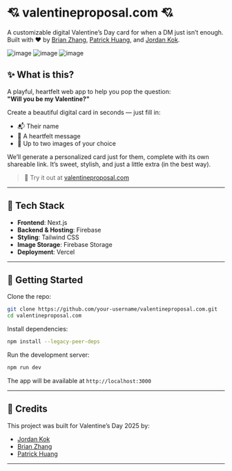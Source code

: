 # 💘 valentineproposal.com 💘

A customizable digital Valentine’s Day card for when a DM just isn’t enough.  
Built with ❤️ by [Brian Zhang](https://github.com/brianzhangdev), [Patrick Huang](https://github.com/patrickxhuang), and [Jordan Kok](https://github.com/Ee-Hsin).

![image](https://github.com/user-attachments/assets/ee02e6c3-a26f-43c2-9206-b10bb521619c)
![image](https://github.com/user-attachments/assets/2e1dd4e7-bad2-474b-9a0c-3c3edccc5e00)
![image](https://github.com/user-attachments/assets/33c5baf5-c33c-4212-b307-345a97393868)


## ✨ What is this?

A playful, heartfelt web app to help you pop the question:  
**"Will you be my Valentine?"**

Create a beautiful digital card in seconds — just fill in:
- 📬 Their name  
- 📝 A heartfelt message  
- 📸 Up to two images of your choice  

We’ll generate a personalized card just for them, complete with its own shareable link. It’s sweet, stylish, and just a little extra (in the best way).

> 💖 Try it out at [valentineproposal.com](https://valentineproposal.com)

---

## 🚨 Tech Stack

- **Frontend**: Next.js
- **Backend & Hosting**: Firebase
- **Styling**: Tailwind CSS  
- **Image Storage**: Firebase Storage  
- **Deployment**: Vercel  

---

## 🚀 Getting Started

Clone the repo:

```bash
git clone https://github.com/your-username/valentineproposal.com.git
cd valentineproposal.com
```

Install dependencies:

```bash
npm install --legacy-peer-deps
```

Run the development server:

```bash
npm run dev
```

The app will be available at `http://localhost:3000`

---

## 🙌 Credits

This project was built for Valentine’s Day 2025 by:
- [Jordan Kok](https://github.com/Ee-Hsin)
- [Brian Zhang](https://github.com/brianzhangdev)
- [Patrick Huang](https://github.com/patrickxhuang)

---

